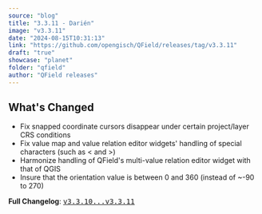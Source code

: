 ```yaml
---
source: "blog"
title: "3.3.11 - Darién"
image: "v3.3.11"
date: "2024-08-15T10:31:13"
link: "https://github.com/opengisch/QField/releases/tag/v3.3.11"
draft: "true"
showcase: "planet"
folder: "qfield"
author: "QField releases"
---
```


<h2>What's Changed</h2>
<ul>
<li>Fix snapped coordinate cursors disappear under certain project/layer CRS conditions</li>
<li>Fix value map and value relation editor widgets' handling of special characters (such as &lt; and &gt;)</li>
<li>Harmonize handling of QField's multi-value relation editor widget with that of QGIS</li>
<li>Insure that the orientation value is between 0 and 360 (instead of ~-90 to 270)</li>
</ul>
<p><strong>Full Changelog</strong>: <a class="commit-link" href="https://github.com/opengisch/QField/compare/v3.3.10...v3.3.11"><tt>v3.3.10...v3.3.11</tt></a></p>
